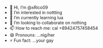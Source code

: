- 👋 Hi, I’m @xRico09
- 👀 I’m interested in nottting
- 🌱 I’m currently learning lua
- 💞️ I’m looking to collaborate on nothing
- 📫 How to reach me: cal +89424757458454
- 😄 Pronouns: ...nig/her
- ⚡ Fun fact: ...your gay

<!---
xRico09/xRico09 is a ✨ special ✨ repository because its `README.md` (this file) appears on your GitHub profile.
You can click the Preview link to take a look at your changes.
--->
